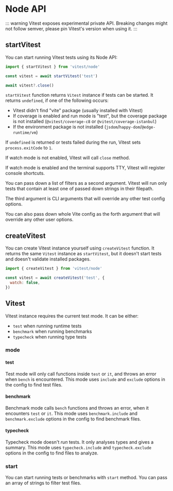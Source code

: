 # Node API

::: warning
Vitest exposes experimental private API. Breaking changes might not follow semver, please pin Vitest's version when using it.
:::

## startVitest

You can start running Vitest tests using its Node API:

```js
import { startVitest } from 'vitest/node'

const vitest = await startVitest('test')

await vitest?.close()
```

`startVitest` function returns `Vitest` instance if tests can be started. It returns `undefined`, if one of the following occurs:

- Vitest didn't find "vite" package (usually installed with Vitest)
- If coverage is enabled and run mode is "test", but the coverage package is not installed (`@vitest/coverage-c8` or `@vitest/coverage-istanbul`)
- If the environment package is not installed (`jsdom`/`happy-dom`/`@edge-runtime/vm`)

If `undefined` is returned or tests failed during the run, Vitest sets `process.exitCode` to `1`.

If watch mode is not enabled, Vitest will call `close` method.

If watch mode is enabled and the terminal supports TTY, Vitest will register console shortcuts.

You can pass down a list of filters as a second argument. Vitest will run only tests that contain at least one of passed down strings in their filepath.

The third argument is CLI arguments that will override any other test config options.

You can also pass down whole Vite config as the forth argument that will override any other user options.

## createVitest

You can create Vitest instance yourself using `createVitest` function. It returns the same `Vitest` instance as `startVitest`, but it doesn't start tests and doesn't validate installed packages.

```js
import { createVitest } from 'vitest/node'

const vitest = await createVitest('test', {
  watch: false,
})
```

## Vitest

Vitest instance requires the current test mode. It can be either:

- `test` when running runtime tests
- `benchmark` when running benchmarks
- `typecheck` when running type tests

### mode

#### test

Test mode will only call functions inside `test` or `it`, and throws an error when `bench` is encountered. This mode uses `include` and `exclude` options in the config to find test files.

#### benchmark

Benchmark mode calls `bench` functions and throws an error, when it encounters `test` or `it`. This mode uses `benchmark.include` and `benchmark.exclude` options in the config to find benchmark files.

#### typecheck

Typecheck mode doesn't _run_ tests. It only analyses types and gives a summary. This mode uses `typecheck.include` and `typecheck.exclude` options in the config to find files to analyze.

### start

You can start running tests or benchmarks with `start` method. You can pass an array of strings to filter test files.
